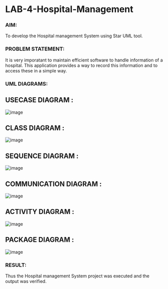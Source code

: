 # LAB-4-Hospital-Management
### AIM:
To develop the Hospital management System using Star UML tool.
### PROBLEM STATEMENT:
It is very imporatant to maintain efficient software to handle information of a hospital.
This application provides a way to record this information and to access these in a simple way.

### UML DIAGRAMS:
## USECASE DIAGRAM : 
![image](https://github.com/nagaraj6618/LAB-4-Hospital-Management/assets/127173574/c34f3836-a19c-4656-b5ef-9fc3ac8ede92)
## CLASS DIAGRAM :
![image](https://github.com/nagaraj6618/LAB-4-Hospital-Management/assets/127173574/67ca22b2-7483-408f-b32b-64203514993d)
## SEQUENCE DIAGRAM : 
![image](https://github.com/nagaraj6618/LAB-4-Hospital-Management/assets/127173574/c963bfbe-2f59-477a-9498-df47a0babec9)
## COMMUNICATION DIAGRAM :
![image](https://github.com/nagaraj6618/LAB-4-Hospital-Management/assets/127173574/0f31c862-b658-4a05-9f69-f9ec6b726b42)
## ACTIVITY DIAGRAM :
![image](https://github.com/nagaraj6618/LAB-4-Hospital-Management/assets/127173574/2235a1e5-4e41-489f-9860-f8ff986db664)
## PACKAGE DIAGRAM :
![image](https://github.com/nagaraj6618/LAB-4-Hospital-Management/assets/127173574/a1d6c279-24d7-48a4-85b8-96c03fd7dcb8)

### RESULT:
Thus the Hospital management System project was executed and the output was verified.

